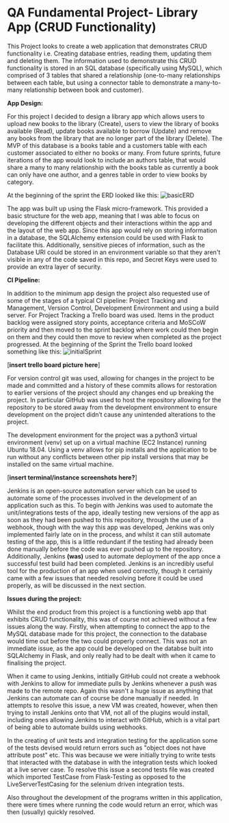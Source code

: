 # QA Fundamental Project- Library App (CRUD Functionality)


This Project looks to create a web application that demonstrates CRUD functionality i.e. Creating database entries, reading them, updating them and deleting them.
The information used to demonstrate this CRUD functionality is stored in an SQL database (specifically using MySQL), which comprised of 3 tables that shared a relationship (one-to-many relationships between each table, but using a connector table to demonstrate a many-to-many relationship between book and customer). 




**App Design:**

For this project I decided to design a library app which allows users to upload new books to the library (Create), users to view the library of books available (Read), update books available to borrow (Update) and remove any books from the library that are no longer part of the library (Delete). The MVP of this database is a books table and a customers table with each customer associated to either no books or many. From future sprints, future iterations of the app would look to include an authors table, that would share a many to many relationship with the books table as currently a book can only have one author, and a genres table in order to view books by category.

At the beginning of the sprint the ERD looked like this:
![basicERD](https://user-images.githubusercontent.com/88770784/132720287-c340c3e0-11ee-4d1c-9542-726a3d650fbc.PNG)


The app was built up using the Flask micro-framework. This provided a basic structure for the web app, meaning that I was able to focus on developing the different objects and their interactions within the app and the layout of the web app. Since this app would rely on storing information in a database, the SQLAlchemy extension could be used with Flask to facilitate this. Additionally, sensitive pieces of information, such as the Database URI could be stored in an environment variable so that they aren't visible in any of the code saved in this repo, and Secret Keys were used to provide an extra layer of security.


**CI Pipeline:**

In addition to the minimum app design the project also requested use of some of the stages of a typical CI pipeline: Project Tracking and Management, Version Control, Development Environment and using a build server. 
For Project Tracking a Trello board was used. Items in the product backlog were assigned story points, acceptance criteria and MoSCoW priority and then moved to the sprint backlog where work could then begin on them and they could then move to review when completed as the project progressed. At the beginning of the Sprint the Trello board looked something like this:
![initialSprint](https://user-images.githubusercontent.com/88770784/132550264-eb7c34f5-4ddc-42e4-8f53-65da5f871981.PNG)


[**insert trello board picture here**]

For version control git was used, allowing for changes in the project to be made and committed and a history of these commits allows for restoration to earlier versions of the project should any changes end up breaking the project. In particular GitHub was used to host the repository allowing for the repository to be stored away from the development environment to ensure development on the project didn’t cause any unintended alterations to the project.

The development environment for the project was a python3 virtual environment (venv) set up on a virtual machine (EC2 Instance) running Ubuntu 18.04. Using a venv allows for pip installs and the application to be run without any conflicts between other pip install versions that may be installed on the same virtual machine.

[**insert terminal/instance screenshots here?**]

Jenkins is an open-source automation server which can be used to automate some of the processes involved in the development of an application such as this. To begin with Jenkins was used to automate the unit/integrations tests of the app, ideally testing new versions of the app as soon as they had been pushed to this repository, through the use of a webhook, though with the way this app was developed, Jenkins was only implemented fairly late on in the process, and whilst it can still automate testing of the app, this is a little redundant if the testing had already been done manually before the code was ever pushed up to the repository. Additionally, Jenkins **(was)** used to automate deployment of the app once a successful test build had been completed. Jenkins is an incredibly useful tool for the production of an app when used correctly, though it certainly came with a few issues that needed resolving before it could be used properly, as will be discussed in the next section.



**Issues during the project:**

Whilst the end product from this project is a functioning webb app that exhibits CRUD functionality, this was of course not achieved without a few issues along the way. Firstly, when attempting to connect the app to the MySQL database made for this project, the connection to the database would time out before the two could properly connect. This was not an immediate issue, as the app could be developed on the databse built into SQLAlchemy in Flask, and only really had to be dealt with when it came to finalising the project.

When it came to using Jenkins, intitially GitHub could not create a webhook with Jenkins to allow for immediate pulls by Jenkins whenever a push was made to the remote repo. Again this wasn't a huge issue as anything that Jenkins can automate can of course be done manually if needed. In attempts to resolve this issue, a new VM was created, however, when then trying to install Jenkins onto that VM, not all of the plugins would install, including ones allowing Jenkins to interact with GitHub, which is a vital part of being able to automate builds using webhooks. 

In the creating of unit tests and integration testing for the application some of the tests devised would return errors such as "object does not have attribute post" etc. This was because we were initially trying to write tests that interacted with the database in with the integration tests which looked at a live server case. To resolve this issue a second tests file was created which imported TestCase from Flask-Testing as opposed to the LiveServerTestCasing for the selenium driven integration tests.

Also throughout the development of the programs written in this application, there were times where running the code would return an error, which was then (usually) quickly resolved. 
